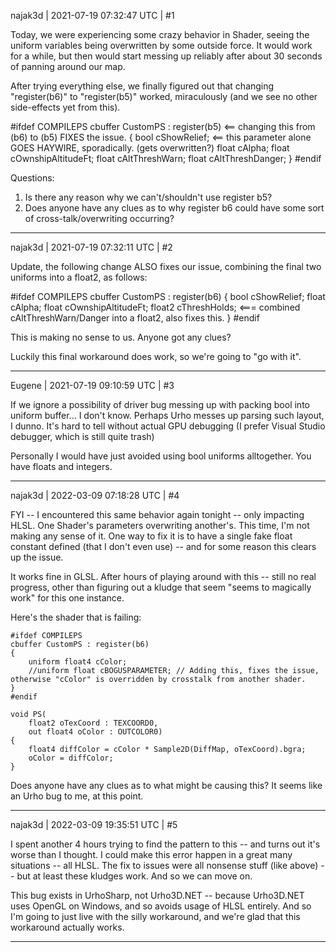 najak3d | 2021-07-19 07:32:47 UTC | #1

Today, we were experiencing some crazy behavior in Shader, seeing the uniform variables being overwritten by some outside force.     It would work for a while, but then would start messing up reliably after about 30 seconds of panning around our map.

After trying everything else, we finally figured out that changing "register(b6)" to "register(b5)" worked, miraculously (and we see no other side-effects yet from this).

#ifdef COMPILEPS
cbuffer CustomPS : register(b5)  <== changing this from (b6) to (b5) FIXES the issue.
{
    bool cShowRelief;   <== this parameter alone GOES HAYWIRE, sporadically. (gets overwritten?)
    float cAlpha;
    float cOwnshipAltitudeFt;
    float cAltThreshWarn;
    float cAltThreshDanger;
}
#endif

Questions:
1. Is there any reason why we can't/shouldn't use register b5?
2. Does anyone have any clues as to why register b6 could have some sort of cross-talk/overwriting occurring?

-------------------------

najak3d | 2021-07-19 07:32:11 UTC | #2

Update, the following change ALSO fixes our issue, combining the final two uniforms into a float2, as follows:

#ifdef COMPILEPS
cbuffer CustomPS : register(b6)
{
    bool cShowRelief;
    float cAlpha;
    float cOwnshipAltitudeFt;
    float2 cThreshHolds;     <=== combined cAltThreshWarn/Danger into a float2, also fixes this.
}
#endif

This is making no sense to us.   Anyone got any clues?

Luckily this final workaround does work, so we're going to "go with it".

-------------------------

Eugene | 2021-07-19 09:10:59 UTC | #3

If we ignore a possibility of driver bug messing up with packing bool into uniform buffer... I don't know. Perhaps Urho messes up parsing such layout, I dunno.
It's hard to tell without actual GPU debugging (I prefer Visual Studio debugger, which is still quite trash)

Personally I would have just avoided using bool uniforms alltogether. You have floats and integers.

-------------------------

najak3d | 2022-03-09 07:18:28 UTC | #4

FYI -- I encountered this same behavior again tonight -- only impacting HLSL.   One Shader's parameters overwriting another's.   This time, I'm not making any sense of it.     One way to fix it is to have a single fake float constant defined (that I don't even use) -- and for some reason this clears up the issue.

It works fine in GLSL.   After hours of playing around with this -- still no real progress, other than figuring out a kludge that seem "seems to magically work" for this one instance.

Here's the shader that is failing:
```
#ifdef COMPILEPS
cbuffer CustomPS : register(b6)
{
    uniform float4 cColor;
    //uniform float cBOGUSPARAMETER; // Adding this, fixes the issue, otherwise "cColor" is overridden by crosstalk from another shader.
}
#endif

void PS(
    float2 oTexCoord : TEXCOORD0,
    out float4 oColor : OUTCOLOR0)
{
    float4 diffColor = cColor * Sample2D(DiffMap, oTexCoord).bgra;
    oColor = diffColor;
}
```

Does anyone have any clues as to what might be causing this?   It seems like an Urho bug to me, at this point.

-------------------------

najak3d | 2022-03-09 19:35:51 UTC | #5

I spent another 4 hours trying to find the pattern to this -- and turns out it's worse than I thought.   I could make this error happen in a great many situations -- all HLSL.   The fix to issues were all nonsense stuff (like above) -- but at least these kludges work.   And so we can move on.

This bug exists in UrhoSharp, not Urho3D.NET -- because Urho3D.NET uses OpenGL on Windows, and so avoids usage of HLSL entirely.   And so I'm going to just live with the silly workaround, and we're glad that this workaround actually works.

-------------------------

